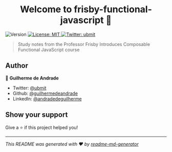 <h1 align="center">Welcome to frisby-functional-javascript 👋</h1>
<p>
  <img alt="Version" src="https://img.shields.io/badge/version-1.0.0-blue.svg?cacheSeconds=2592000" />
  <a href="#" target="_blank">
    <img alt="License: MIT" src="https://img.shields.io/badge/License-MIT-yellow.svg" />
  </a>
  <a href="https://twitter.com/ubmit" target="_blank">
    <img alt="Twitter: ubmit" src="https://img.shields.io/twitter/follow/ubmit.svg?style=social" />
  </a>
</p>

> Study notes from the Professor Frisby Introduces Composable Functional JavaScript course

## Author

👤 **Guilherme de Andrade**

* Twitter: [@ubmit](https://twitter.com/ubmit)
* Github: [@guilhermedeandrade](https://github.com/guilhermedeandrade)
* LinkedIn: [@andradedeguilherme](https://linkedin.com/in/andradedeguilherme)

## Show your support

Give a ⭐️ if this project helped you!

***
_This README was generated with ❤️ by [readme-md-generator](https://github.com/kefranabg/readme-md-generator)_